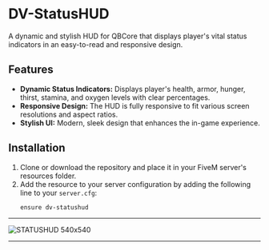 # DV-StatusHUD

A dynamic and stylish HUD for QBCore that displays player's vital status indicators in an easy-to-read and responsive design.

## Features

- **Dynamic Status Indicators:** Displays player's health, armor, hunger, thirst, stamina, and oxygen levels with clear percentages.
- **Responsive Design:** The HUD is fully responsive to fit various screen resolutions and aspect ratios.
- **Stylish UI:** Modern, sleek design that enhances the in-game experience.

## Installation

1. Clone or download the repository and place it in your FiveM server's resources folder.
2. Add the resource to your server configuration by adding the following line to your `server.cfg`:
   ```plaintext
   ensure dv-statushud

---

![STATUSHUD 540x540](https://github.com/user-attachments/assets/30e0636d-1d45-4fcb-a850-7bc6831cc7d2)

---
